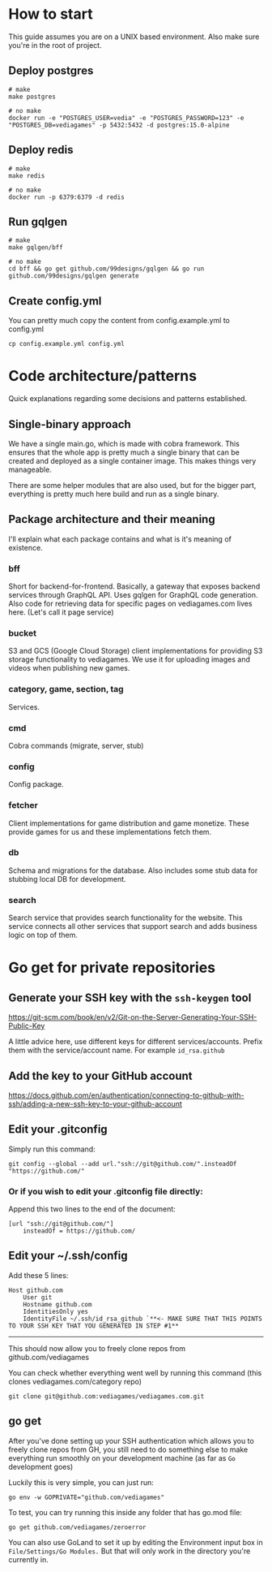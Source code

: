 # How to start

This guide assumes you are on a UNIX based environment. Also make sure you're in the root of project.

## Deploy postgres

```
# make
make postgres

# no make
docker run -e "POSTGRES_USER=vedia" -e "POSTGRES_PASSWORD=123" -e "POSTGRES_DB=vediagames" -p 5432:5432 -d postgres:15.0-alpine
```

## Deploy redis

```
# make
make redis

# no make
docker run -p 6379:6379 -d redis
```

## Run gqlgen

```
# make
make gqlgen/bff

# no make
cd bff && go get github.com/99designs/gqlgen && go run github.com/99designs/gqlgen generate
```

## Create config.yml

You can pretty much copy the content from config.example.yml to config.yml

```
cp config.example.yml config.yml
```

# Code architecture/patterns

Quick explanations regarding some decisions and patterns established.

## Single-binary approach

We have a single main.go, which is made with cobra framework. This ensures that the whole app is pretty much a single
binary that can be created and deployed as a single container image. This makes things very manageable.

There are some helper modules that are also used, but for the bigger part, everything is pretty much here build and run
as a single binary.

## Package architecture and their meaning

I'll explain what each package contains and what is it's meaning of existence.

### bff

Short for backend-for-frontend. Basically, a gateway that exposes backend services through GraphQL API. Uses gqlgen for
GraphQL code generation. Also code for retrieving data for specific pages on vediagames.com lives here. (Let's call it
page service)

### bucket

S3 and GCS (Google Cloud Storage) client implementations for providing S3 storage functionality to vediagames. We use it
for uploading images and videos when publishing new games.

### category, game, section, tag

Services.

### cmd

Cobra commands (migrate, server, stub)

### config

Config package.

### fetcher

Client implementations for game distribution and game monetize. These provide games for us and these implementations
fetch them.

### db

Schema and migrations for the database. Also includes some stub data for stubbing local DB for development.

### search

Search service that provides search functionality for the website.
This service connects all other services that support search and adds business logic on top of them.

# Go get for private repositories

## Generate your SSH key with the `ssh-keygen` tool

<https://git-scm.com/book/en/v2/Git-on-the-Server-Generating-Your-SSH-Public-Key>

A little advice here, use different keys for different services/accounts. Prefix them with the service/account name. For
example `id_rsa.github`

## Add the key to your GitHub account

https://docs.github.com/en/authentication/connecting-to-github-with-ssh/adding-a-new-ssh-key-to-your-github-account

## Edit your .gitconfig

Simply run this command:

`git config --global --add url."ssh://git@github.com/".insteadOf "https://github.com/"`

### Or if you wish to edit your .gitconfig file directly:

Append this two lines to the end of the document:
```
[url "ssh://git@github.com/"]
    insteadOf = https://github.com/
```
## Edit your \~/.ssh/config

Add these 5 lines:

```
Host github.com
    User git
    Hostname github.com
    IdentitiesOnly yes
    IdentityFile ~/.ssh/id_rsa_github `**<- MAKE SURE THAT THIS POINTS TO YOUR SSH KEY THAT YOU GENERATED IN STEP #1**
```
---

This should now allow you to freely clone repos from github.com/vediagames

You can check whether everything went well by running this command (this clones vediagames.com/category repo)

`git clone git@github.com:vediagames/vediagames.com.git`

## go get

After you've done setting up your SSH authentication which allows you to freely clone repos from GH, you still need to
do something else to make everything run smoothly on your development machine (as far as `Go` development goes)

Luckily this is very simple, you can just run:

`go env -w GOPRIVATE="github.com/vediagames"`

To test, you can try running this inside any folder that has go.mod file:

`go get github.com/vediagames/zeroerror`

You can also use GoLand to set it up by editing the Environment input box in `File/Settings/Go Modules.` But that will
only work in the directory you're currently in.